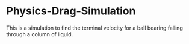 # Physics-Drag-Simulation

This is a simulation to find the terminal velocity for a ball bearing falling through a column of liquid.
